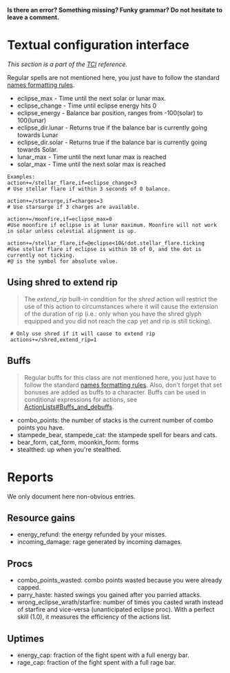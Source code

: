 **Is there an error? Something missing? Funky grammar? Do not hesitate to leave a comment.**



# Textual configuration interface
_This section is a part of the [TCI](TextualConfigurationInterface) reference._

Regular spells are not mentioned here, you just have to follow the standard [names formatting rules](TextualConfigurationInterface#Names_formatting).

  * eclipse\_max - Time until the next solar or lunar max.
  * eclipse\_change - Time until eclipse energy hits 0
  * eclipse\_energy - Balance bar position, ranges from -100(solar) to 100(lunar)
  * eclipse\_dir.lunar - Returns true if the balance bar is currently going towards Lunar
  * eclipse\_dir.solar - Returns true if the balance bar is currently going towards Solar.
  * lunar\_max  - Time until the next lunar max is reached
  * solar\_max  - Time until the next solar max is reached

```
Examples:
action+=/stellar_flare,if=eclipse_change<3
# Use stellar flare if within 3 seconds of 0 balance.

action+=/starsurge,if=charges=3
# Use starsurge if 3 charges are available.

action+=/moonfire,if=eclipse_max=0
#Use moonfire if eclipse is at lunar maximum. Moonfire will not work in solar unless celestial alignment is up.

action+=/stellar_flare,if=@eclipse<10&!dot.stellar_flare.ticking
#Use stellar flare if eclipse is within 10 of 0, and the dot is currently not ticking.  
#@ is the symbol for absolute value.

```
## Using shred to extend rip
> The _extend\_rip_ built-in condition for the _shred_ action will restrict the use of this action to circumstances where it will cause the extension of the duration of rip (i.e.: only when you have the shred glyph equipped and you did not reach the cap yet and rip is still ticking).
```
 # Only use shred if it will cause to extend rip
 actions+=/shred,extend_rip=1
```

## Buffs
> Regular buffs for this class are not mentioned here, you just have to follow the standard [names formatting rules](TextualConfigurationInterface#Names_formatting.md). Also, don't forget that set bonuses are added as buffs to a character. Buffs can be used in conditional expressions for actions, see [ActionLists#Buffs\_and\_debuffs](ActionLists#Buffs_and_debuffs).

  * combo\_points: the number of stacks is the current number of combo points you have.
  * stampede\_bear, stampede\_cat: the stampede spell for bears and cats.
  * bear\_form, cat\_form, moonkin\_form: forms
  * stealthed: up when you're stealthed.

# Reports
We only document here non-obvious entries.

## Resource gains
  * energy\_refund: the energy refunded by your misses.
  * incoming\_damage: rage generated by incoming damages.

## Procs
  * combo\_points\_wasted: combo points wasted because you were already capped.
  * parry\_haste: hasted swings you gained after you parried attacks.
  * wrong\_eclipse\_wrath/starfire: number of times you casted wrath instead of starfire and vice-versa (unanticipated eclipse proc). With a perfect skill (1.0), it measures the efficiency of the actions list.

## Uptimes
  * energy\_cap: fraction of the fight spent with a full energy bar.
  * rage\_cap: fraction of the fight spent with a full rage bar.